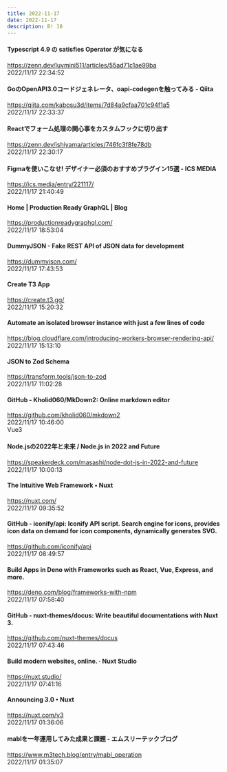 ```yaml
---
title: 2022-11-17
date: 2022-11-17
description: B! 18
---
```


#### Typescript 4.9 の satisfies Operator が気になる
https://zenn.dev/luvmini511/articles/55ad71c1ae99ba<br>
2022/11/17 22:34:52<br>


#### GoのOpenAPI3.0コードジェネレータ、oapi-codegenを触ってみる - Qiita
https://qiita.com/kabosu3d/items/7d84a9cfaa701c94f1a5<br>
2022/11/17 22:33:37<br>


#### Reactでフォーム処理の関心事をカスタムフックに切り出す
https://zenn.dev/ishiyama/articles/746fc3f8fe78db<br>
2022/11/17 22:30:17<br>


#### Figmaを使いこなせ! デザイナー必須のおすすめプラグイン15選 - ICS MEDIA
https://ics.media/entry/221117/<br>
2022/11/17 21:40:49<br>


#### Home | Production Ready GraphQL | Blog
https://productionreadygraphql.com/<br>
2022/11/17 18:53:04<br>


#### DummyJSON - Fake REST API of JSON data for development
https://dummyjson.com/<br>
2022/11/17 17:43:53<br>


#### Create T3 App
https://create.t3.gg/<br>
2022/11/17 15:20:32<br>


#### Automate an isolated browser instance with just a few lines of code
https://blog.cloudflare.com/introducing-workers-browser-rendering-api/<br>
2022/11/17 15:13:10<br>


#### JSON to Zod Schema
https://transform.tools/json-to-zod<br>
2022/11/17 11:02:28<br>


#### GitHub - Kholid060/MkDown2: Online markdown editor
https://github.com/kholid060/mkdown2<br>
2022/11/17 10:46:00<br>
Vue3


#### Node.jsの2022年と未来 / Node.js in 2022 and Future
https://speakerdeck.com/masashi/node-dot-js-in-2022-and-future<br>
2022/11/17 10:00:13<br>


#### The Intuitive Web Framework • Nuxt
https://nuxt.com/<br>
2022/11/17 09:35:52<br>


#### GitHub - iconify/api: Iconify API script. Search engine for icons, provides icon data on demand for icon components, dynamically generates SVG.
https://github.com/iconify/api<br>
2022/11/17 08:49:57<br>


#### Build Apps in Deno with Frameworks such as React, Vue, Express, and more.
https://deno.com/blog/frameworks-with-npm<br>
2022/11/17 07:58:40<br>


#### GitHub - nuxt-themes/docus: Write beautiful documentations with Nuxt 3.
https://github.com/nuxt-themes/docus<br>
2022/11/17 07:43:46<br>


#### Build modern websites, online. · Nuxt Studio
https://nuxt.studio/<br>
2022/11/17 07:41:16<br>


#### Announcing 3.0 • Nuxt
https://nuxt.com/v3<br>
2022/11/17 01:36:06<br>


#### mablを一年運用してみた成果と課題 - エムスリーテックブログ
https://www.m3tech.blog/entry/mabl_operation<br>
2022/11/17 01:35:07<br>


